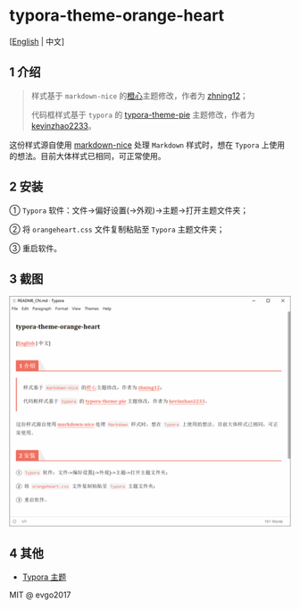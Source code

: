 # typora-theme-orange-heart

[[English](README.md) | 中文]

## 1 介绍


> 样式基于 `markdown-nice` 的[橙心](https://preview.mdnice.com/themes/id/1)主题修改，作者为 [zhning12](https://github.com/zhning12)；
>
> 代码框样式基于 `typora` 的 [typora-theme-pie](https://github.com/kevinzhao2233/typora-theme-pie) 主题修改，作者为 [kevinzhao2233](https://github.com/kevinzhao2233)。

这份样式源自使用 [markdown-nice](https://github.com/mdnice/markdown-nice) 处理 `Markdown` 样式时，想在 `Typora` 上使用的想法。目前大体样式已相同，可正常使用。

## 2 安装

① `Typora` 软件：文件->偏好设置(->外观)->主题->打开主题文件夹；

②  将 `orangeheart.css` 文件复制粘贴至 `Typora` 主题文件夹；

③  重启软件。

## 3 截图

![typora_theme_orange_heart](./assets/typora_theme_orange_heart.png)

## 4 其他

* [Typora 主题](http://theme.typora.io/)

MIT @ evgo2017
